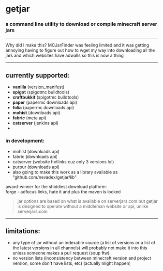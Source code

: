 # getjar
### a command line utility to download or compile minecraft server jars

---

Why did I make this? MCJarFinder was feeling limited and it was getting annoying having to figure out how to wget my way into downloading all the jars and which websites have adwalls so this is now a thing

---

## currently supported:

- **vanilla** (version_manifest)
- **spigot** (spigotmc buildtools)
- **craftbukkit** (spigotmc buildtools)
- **paper** (papermc downloads api)
- **folia** (papermc downloads api)
- **mohist** (downloads api)
- **fabric** (meta api)
- **catserver** (jenkins api)
- 


### in development:

- mohist (downloads api)
- fabric (downloads api)
- catserver (website hotlinks cuz only 3 versions lol)
- purpur (downloads api)
- also going to make this work as a library available as "github.com/nevadex/getjar/lib"

award-winner for the shiddiest download platform:  
forge - adfocus links, hate it and plus the maven is locked

> jar options are based on what is available on serverjars.com but getjar is designed to operate without a middleman website or api, unlike serverjars.com

---

## limitations:

- any type of jar without an indexable source (a list of versions or a list of the latest versions in all channels) will probably not make it into this unless someone makes a pull request (soup ftw)
- no version lists (inconsistency between minecraft version and project version, some don't have lists, etc) (actually might happen)